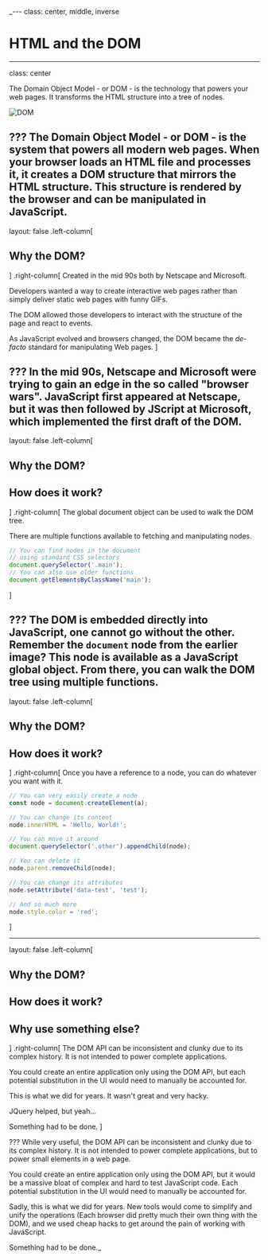 _---
class: center, middle, inverse

# HTML and the DOM

---
class: center

The Domain Object Model - or DOM - is the technology that powers your web pages. It transforms the HTML structure
 into a tree of nodes.

![DOM](https://miro.medium.com/max/560/1*h5XbI4n8eIKnmaeWPRmKOQ.png)

???
The Domain Object Model - or DOM - is the system that powers all modern web pages. When your browser loads an HTML
 file and processes it, it creates a DOM structure that mirrors the HTML structure. This structure is rendered by the
  browser and can be manipulated in JavaScript.
---

layout: false
.left-column[
  ## Why the DOM?
]
.right-column[
  Created in the mid 90s both by Netscape and Microsoft.
  
  Developers wanted a way to create interactive web pages rather than simply deliver static web pages with funny GIFs.
  
  The DOM allowed those developers to interact with the structure of the page and react to events.
  
  As JavaScript evolved and browsers changed, the DOM became the _de-facto_ standard for manipulating Web pages.
]

???
In the mid 90s, Netscape and Microsoft were trying to gain an edge in the so called "browser wars". JavaScript
   first appeared at Netscape, but it was then followed by JScript at Microsoft, which implemented the first draft of
    the DOM.
---

layout: false
.left-column[
  ## Why the DOM?
  ## How does it work?
]
.right-column[
  The global document object can be used to walk the DOM tree.
  
  There are multiple functions available to fetching and manipulating nodes.
    
  ```javascript
// You can find nodes in the document
// using standard CSS selectors
document.querySelector('.main');
// You can also use older functions
document.getElementsByClassName('main');
  ```
]

???
The DOM is embedded directly into JavaScript, one cannot go without the other. Remember the `document` node from
   the earlier image? This node is available as a JavaScript global object. From there, you can walk the DOM tree
    using multiple functions.
---

layout: false
.left-column[
  ## Why the DOM?
  ## How does it work?
]
.right-column[
  Once you have a reference to a node, you can do whatever you want with it.
    
  ```javascript
// You can very easily create a node
const node = document.createElement(a);

// You can change its content
node.innerHTML = 'Hello, World!';

// You can move it around
document.querySelector('.other').appendChild(node);

// You can delete it
node.parent.removeChild(node);

// You can change its attributes
node.setAttribute('data-test', 'test');

// And so much more
node.style.color = 'red';
  ```
]

---

layout: false
.left-column[
  ## Why the DOM?
  ## How does it work?
  ## Why use something else?
]
.right-column[
  The DOM API can be inconsistent and clunky due to its complex history. It is not intended to power complete
   applications.
  
  You could create an entire application only using the DOM API, but each potential substitution in the UI would need
   to manually be accounted for.
  
  This is what we did for years. It wasn't great and very hacky.
  
  JQuery helped, but yeah...
  
  Something had to be done.
]

???
While very useful, the DOM API can be inconsistent and clunky due to its complex history. It is not intended to
power complete applications, but to power small elements in a web page.

You could create an entire application only using the DOM API, but it would be a massive bloat of complex and hard
to test JavaScript code. Each potential substitution in the UI would need to manually be accounted for.

Sadly, this is what we did for years. New tools would come to simplify and unify the operations (Each browser did
pretty much their own thing with the DOM), and we used cheap hacks to get around the pain of working with
JavaScript.

Something had to be done._
